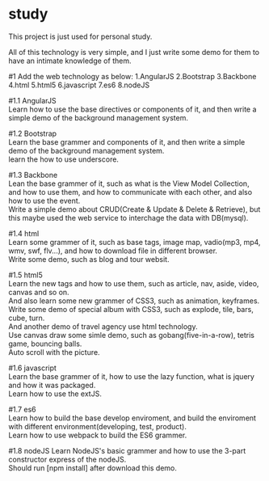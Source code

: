 # study
This project is just used for personal study.

All of this technology is very simple, and I just write some demo for them to have an intimate knowledge of them.

#1 Add the web technology as below:
  1.AngularJS
  2.Bootstrap
  3.Backbone
  4.html
  5.html5
  6.javascript
  7.es6
  8.nodeJS
  
#1.1 AngularJS<br>
  Learn how to use the base directives or components of it, and then write a simple demo of the background management system.
  
#1.2 Bootstrap<br>
  Learn the base grammer and components of it, and then write a simple demo of the background management system.<br>
  learn the how to use underscore.
  
#1.3 Backbone<br>
  Lean the base grammer of it, such as what is the View Model Collection, and how to use them, and how to communicate with each other, and also how to use the event.<br>
  Write a simple demo about CRUD(Create & Update & Delete & Retrieve), but this maybe used the web service to interchage the data with DB(mysql).
  
#1.4 html<br>
  Learn some grammer of it, such as base tags, image map, vadio(mp3, mp4, wmv, swf, flv...), and how to download file in different browser.<br>
  Write some demo, such as blog and tour websit.

#1.5 html5<br>
  Learn the new tags and how to use them, such as article, nav, aside, video, canvas and so on.<br>
  And also learn some new grammer of CSS3, such as animation, keyframes.<br>
  Write some demo of special album with CSS3, such as explode, tile, bars, cube, turn.<br>
  And another demo of travel agency use html technology.<br>
  Use canvas draw some simle demo, such as gobang(five-in-a-row), tetris game, bouncing balls.<br>
  Auto scroll with the picture.<br>

#1.6 javascript<br>
  Learn the base grammer of it, how to use the lazy function, what is jquery and how it was packaged.<br>
  Learn how to use the extJS.

#1.7 es6<br>
  Learn how to build the base develop enviroment, and build the enviroment with different environment(developing, test, product).<br>
  Learn how to use webpack to build the ES6 grammer.
  
#1.8 nodeJS
  Learn NodeJS's basic grammer and how to use the 3-part constructor express of the nodeJS.<br>
  Should run [npm install] after download this demo.
  

